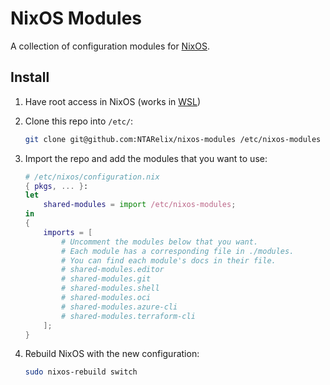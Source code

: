 # NixOS Modules

A collection of configuration modules for [NixOS].

## Install

1. Have root access in NixOS (works in [WSL])

2. Clone this repo into `/etc/`:

    ```bash
    git clone git@github.com:NTARelix/nixos-modules /etc/nixos-modules
    ```

3. Import the repo and add the modules that you want to use:

    ```nix
    # /etc/nixos/configuration.nix
    { pkgs, ... }:
    let
        shared-modules = import /etc/nixos-modules;
    in
    {
        imports = [
            # Uncomment the modules below that you want.
            # Each module has a corresponding file in ./modules.
            # You can find each module's docs in their file.
            # shared-modules.editor
            # shared-modules.git
            # shared-modules.shell
            # shared-modules.oci
            # shared-modules.azure-cli
            # shared-modules.terraform-cli
        ];
    }
    ```

4. Rebuild NixOS with the new configuration:

    ```bash
    sudo nixos-rebuild switch
    ```

[NixOS]: https://nixos.org/
[WSL]: https://learn.microsoft.com/en-us/windows/wsl/

